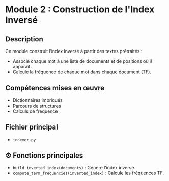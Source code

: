 # Module 2 : Construction de l'Index Inversé

##  Description
Ce module construit l’index inversé à partir des textes prétraités :
- Associe chaque mot à une liste de documents et de positions où il apparaît.
- Calcule la fréquence de chaque mot dans chaque document (TF).

##  Compétences mises en œuvre
- Dictionnaires imbriqués
- Parcours de structures
- Calculs de fréquence

##  Fichier principal
- `indexer.py`

## ⚙️ Fonctions principales
- `build_inverted_index(documents)` : Génère l’index inversé.
- `compute_term_frequencies(inverted_index)` : Calcule les fréquences TF.
